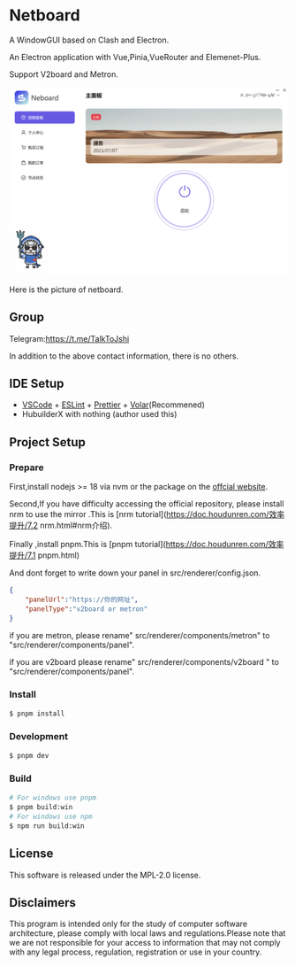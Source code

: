 # Netboard

A WindowGUI based on Clash and Electron.

An Electron application with Vue,Pinia,VueRouter and Elemenet-Plus.

Support V2board and Metron.

![image-20230826105850963](README.assets/image-20230826105850963.png)

Here is the picture of netboard.

## Group

Telegram:https://t.me/TalkToJshi

In addition to the above contact information, there is no others.

## IDE Setup

- [VSCode](https://code.visualstudio.com/) + [ESLint](https://marketplace.visualstudio.com/items?itemName=dbaeumer.vscode-eslint) + [Prettier](https://marketplace.visualstudio.com/items?itemName=esbenp.prettier-vscode) + [Volar](https://marketplace.visualstudio.com/items?itemName=Vue.volar)(Recommened)
- HubuilderX with nothing (author used this)

## Project Setup

### Prepare

First,install nodejs >= 18 via nvm or the package on the [offcial website](https://nodejs.org/).

Second,If you have difficulty accessing the official repository, please install nrm to use the mirror .This is [nrm tutorial](https://doc.houdunren.com/效率提升/7.2 nrm.html#nrm介绍).

Finally ,install pnpm.This is [pnpm tutorial](https://doc.houdunren.com/效率提升/7.1 pnpm.html)

And dont forget to write down your panel in src/renderer/config.json.

```json
{
	"panelUrl":"https://你的网址",
	"panelType":"v2board or metron"
}

```

if you are metron, please rename" src/renderer/components/metron" to "src/renderer/components/panel".

if you are v2board please rename" src/renderer/components/v2board " to "src/renderer/components/panel".

### Install

```bash
$ pnpm install
```

### Development

```bash
$ pnpm dev
```

### Build

```bash
# For windows use pnpm
$ pnpm build:win
# For windows use npm
$ npm run build:win
```

## License

This software is released under the MPL-2.0 license.

## Disclaimers

This program is intended only for the study of computer software architecture, please comply with local laws and regulations.Please note that we are not responsible for your access to information that may not comply with any legal process, regulation, registration or use in your country.
